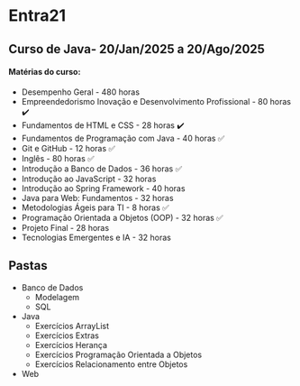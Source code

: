 # Entra21

## Curso de Java- 20/Jan/2025 a 20/Ago/2025

#### Matérias do curso:

- Desempenho Geral - 480 horas
- Empreendedorismo Inovação e Desenvolvimento Profissional -  80 horas  ✔️
- Fundamentos de HTML e CSS - 28 horas ✔️
- Fundamentos de Programação com Java - 40 horas ✅
- Git e GitHub - 12 horas  ✅
- Inglês - 80 horas ✅
- Introdução a Banco de Dados - 36 horas ✅
- Introdução ao JavaScript - 32 horas
- Introdução ao Spring Framework - 40 horas
- Java para Web: Fundamentos - 32 horas
- Metodologias Ágeis para TI - 8 horas  ✅
- Programação Orientada a Objetos (OOP) - 32 horas ✅
- Projeto Final - 28 horas
- Tecnologias Emergentes e IA - 32 horas

## Pastas

- Banco de Dados
    - Modelagem
    - SQL
- Java 
    - Exercícios ArrayList
    - Exercícios Extras
    - Exercícios Herança
    - Exercícios Programação Orientada a Objetos
    - Exercícios Relacionamento entre Objetos
- Web 